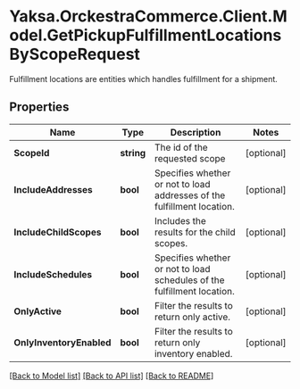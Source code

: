# Yaksa.OrckestraCommerce.Client.Model.GetPickupFulfillmentLocationsByScopeRequest
Fulfillment locations are entities which handles fulfillment for a shipment.

## Properties

Name | Type | Description | Notes
------------ | ------------- | ------------- | -------------
**ScopeId** | **string** | The id of the requested scope | [optional] 
**IncludeAddresses** | **bool** | Specifies whether or not to load addresses of the fulfillment location. | [optional] 
**IncludeChildScopes** | **bool** | Includes the results for the child scopes. | [optional] 
**IncludeSchedules** | **bool** | Specifies whether or not to load schedules of the fulfillment location. | [optional] 
**OnlyActive** | **bool** | Filter the results to return only active. | [optional] 
**OnlyInventoryEnabled** | **bool** | Filter the results to return only inventory enabled. | [optional] 

[[Back to Model list]](../README.md#documentation-for-models) [[Back to API list]](../README.md#documentation-for-api-endpoints) [[Back to README]](../README.md)

